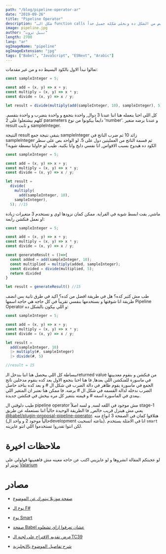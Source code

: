 ```yaml
---
path: "/blog/pipeline-operator-ar"
date: "2019-09-26"
title: "Pipeline Operator"
description: "شكل الـ function calls لما بيكونوا جوا بعض وحش, النهاردة هنخلص من الشكل ده ونخلي شكلة جميل جداً"
image: pipeline.jpg
author: "نبيل ثروت"
length: 2700
lang: "ar"
ogImageName: "pipeline"
ogImageExtension: "jpg"
tags: ["Babel", "JavaScript", "ESNext", "Arabic"]
---
```


تعالوا نبدأ الاول بالكود البسيط ده و من غير مقدمات:

<div dir="ltr">

```js
const sampleInteger = 5;

const add = (x, y) => x + y;
const multiply = (x, y) => x * y;
const divide = (x, y) => x / y;

let result = divide(multiply(add(sampleInteger, 10), sampleInteger), 5); //15
```

</div>

كل اللي احنا بنعمله هنا اننا عندنا 3 دوال, واحدة بتجمع و واحدة بتضرب و واحدة بتقسم. كلهم بيشتغلوا على 2 parameters دايماً بيكونوا من نوع 'number'. و عندنا برضه متغير result و ثابت sampleInteger.

النتيجة result بتبقى نتيجة جمع sampleInteger زائد 10 ثم ضرب الناتج في sampleInteger ثم قسمة الناتج من العمليتين دول على 5. لو الواحد بص على سطر الكود ده هيدوخ بسبب الاقواس, انا نفسي دايخ وانا بكتبه. طيب لو حاولنا نبسطة شوية؟ 

<div dir="ltr">

```js
const sampleInteger = 5;

const add = (x, y) => x + y;
const multiply = (x, y) => x * y;
const divide = (x, y) => x / y;

let result = 
  divide(
    multiply(
      add(sampleInteger, 10), 
    sampleInteger), 
  5); //15
```

</div>


ماشي, بقت ابسط شوية في القراية. ممكن كمان نزودها اوي و نستخدم 3 متغيرات زيادة او نعمل فنكشن رابعة: 

<div dir="ltr">

```js
const sampleInteger = 5;

const add = (x, y) => x + y;
const multiply = (x, y) => x * y;
const divide = (x, y) => x / y;

const generateResult = ()=>{
  const added = add(sampleInteger, 10);
  const multiplied = multiply(added, sampleInteger);
  const divided = divide(multiplied, 5);
  return divided
}

let result = generateResult() //15
```

</div>

طب مش كتير كده؟ هل في طريقة افضل من كده؟ اكيد في طرق تانية بس انضف طريقة انا شوفتها و بستخدمها بنفسي تقريباً في كل حاجه هي حاجه اسمها Pipeline Operator و اللي بيكون بالشكل ده: 

<div dir="ltr">

```js
const sampleInteger = 5;

const add = (x, y) => x + y;
const multiply = (x, y) => x * y;
const divide = (x, y) => x / y;

let result = 
  add(sampleInteger, 10)
  |> multiply(#, sampleInteger)
  |> divide(#, 5)

//result = 15
```
</div>

ببساطة كل اللي بيحصل هنا اننا بندخل الـreturned value من فنكشن و بنقوم معديينها في ماسورة للفنكشن اللي بعدها, فا هنا احنا بنجمع الاول بعد كده بنقوم مدخلين ناتج الجمع في ماسورة يقوم ظاهر في دالة الضرب في شكل ال # و بعد كده بناخد حاصل الضرب ندخله لدالة القسمه في شكل ال # برضه. فا ممكن هنا نعتبر ان المتغير اللي بيعدي في الماسورة اسمه # و قيمته بتتغير كل مره بيخش في فنكشن جديدة.

طيب دلوقتي ال pipeline operator مش موجود في اللغه لسه, و لسه اصلاً stage-1 يعني مش هينزل قريب خالص, فا الطريقة الوحيدة حالياً اننا نستعمله عن طريق [@babel/plugin-proposal-pipeline-operator](https://babeljs.io/docs/en/babel-plugin-proposal-pipeline-operator). هتلاقوا كمان في الصفحة 3 انواع منه (حالياً موجود 2 و واحد الdevelopment بتاعته اتسحبت). انا في الامثلة بستخدم `smart` لكن انتوا تقدروا تستخدموا اللي انتو عايزينه. 

# ملاحظات اخيرة
لو عجبتكم المقالة انشروها و لو عايزيني اكتب عن حاجه معينه مش فاهمينها قولولي على [تويتر](https://twitter.com/Nabil_Tharwat16) او [Valarium](https://discord.gg/xrGAnTg)

# مصادر
- [صفحة موزيلا نيتورك عن الموضوع](https://developer.mozilla.org/en-US/docs/Web/JavaScript/Reference/Operators/Pipeline_operator)

- [نوع الـ F#](https://github.com/valtech-nyc/proposal-fsharp-pipelines/blob/master/README.md)

- [نوع Smart](https://github.com/js-choi/proposal-smart-pipelines/blob/master/readme.md)

- [صفحة Babel عشان تعرفوا ازاي تشغلوه](https://babeljs.io/docs/en/babel-plugin-proposal-pipeline-operator)

- [عرض تقديم الاقتراح على لجنة الـTC39](https://docs.google.com/presentation/d/1eFFRK1wLIazIuK0F6fY974OIDvvWXS890XAMB59PUBA/edit#slide=id.g34fe3d0ed9_0_12)

- [شرح تفاصيل الموضوع بالانجليزية](https://itnext.io/how-to-try-the-javascript-pipeline-operator-today-e3f75eb12cf1)